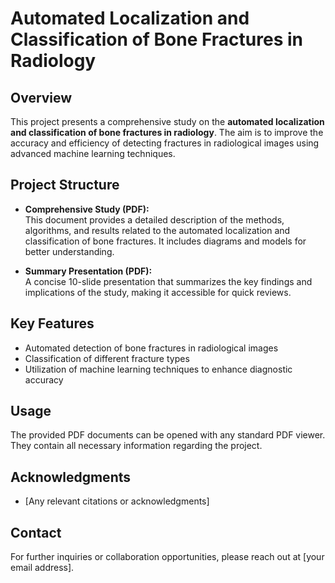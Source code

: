 # Automated Localization and Classification of Bone Fractures in Radiology

## Overview
This project presents a comprehensive study on the **automated localization and classification of bone fractures in radiology**. The aim is to improve the accuracy and efficiency of detecting fractures in radiological images using advanced machine learning techniques.

## Project Structure
- **Comprehensive Study (PDF):**  
  This document provides a detailed description of the methods, algorithms, and results related to the automated localization and classification of bone fractures. It includes diagrams and models for better understanding.

- **Summary Presentation (PDF):**  
  A concise 10-slide presentation that summarizes the key findings and implications of the study, making it accessible for quick reviews.

## Key Features
- Automated detection of bone fractures in radiological images
- Classification of different fracture types
- Utilization of machine learning techniques to enhance diagnostic accuracy

## Usage
The provided PDF documents can be opened with any standard PDF viewer. They contain all necessary information regarding the project.

## Acknowledgments
- [Any relevant citations or acknowledgments]

## Contact
For further inquiries or collaboration opportunities, please reach out at [your email address].
